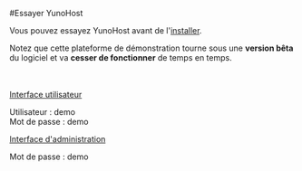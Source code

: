 #Essayer YunoHost

Vous pouvez essayez YunoHost avant de l'[installer](/install_fr).

Notez que cette plateforme de démonstration tourne sous une **version bêta** du logiciel et va **cesser de fonctionner** de temps en temps.

<br />
<br />

  <div class="row text-center">
    <div class="col-md-6">
      <a href="https://demo.yunohost.org/" class="btn btn-success btn-lg"><span class="glyphicon glyphicon-user"></span> Interface utilisateur</a>
      <p class="text-muted">Utilisateur : demo<br>Mot de passe : demo</p>
    </div>
    <div class="col-md-5">
      <a href="https://demo.yunohost.org/yunohost/admin" class="btn btn-primary btn-lg"><span class="glyphicon glyphicon-lock"></span> Interface d'administration</a>
      <p class="text-muted">Mot de passe : demo</p>
    </div>
  </div>

